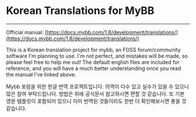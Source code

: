 # Korean Translations for MyBB
-----
Official manual: [https://docs.mybb.com/1.8/development/translations/](https://docs.mybb.com/1.8/development/translations/)     
     
This is a Korean translation project for mybb, an FOSS forum/community software I'm planning to use. I'm not perfect, and mistakes will be made, so please feel free to help me out! The default english files are included for reference, and you will have a much better understanding once you read the manual I've linked above.    
    
Mybb 포럼을 위한 한글 번역 프로젝트입니다. 의역이 다수 있고 실수가 있을 수 있으니 많은 참여 부탁드립니다. 방법은 위에 공식문서 참고하시면 편할 것 같습니다. 또 기본 영문 템플릿이 포함되어 있으니 이미 번역된 것들이라도 한번 더 확인해보시면 좋을 것 같습니다.